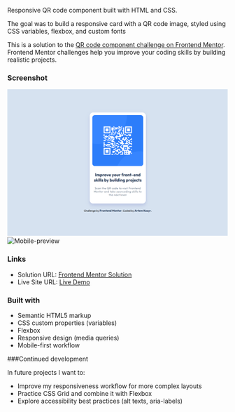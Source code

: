 Responsive QR code component built with HTML and CSS.

The goal was to build a responsive card with a QR code image, styled using CSS variables, flexbox, and custom fonts

This is a solution to the [QR code component challenge on Frontend Mentor](https://www.frontendmentor.io/challenges/qr-code-component-iux_sIO_H). Frontend Mentor challenges help you improve your coding skills by building realistic projects. 

### Screenshot

![Desktop-preview](./preview/desktop-preview.png)
![Mobile-preview](./preview/mobile-preview)

### Links

- Solution URL: [Frontend Mentor Solution](https://www.frontendmentor.io/solutions/responsive-qr-code-component-using-html-css-flexbox-and-css-variable-c50FHTouHr)
- Live Site URL: [Live Demo](https://artkozyr.github.io/qr-code-component/)


### Built with

- Semantic HTML5 markup
- CSS custom properties (variables)
- Flexbox
- Responsive design (media queries)
- Mobile-first workflow

###Continued development

In future projects I want to:

 - Improve my responsiveness workflow for more complex layouts
 - Practice CSS Grid and combine it with Flexbox
 - Explore accessibility best practices (alt texts, aria-labels)

